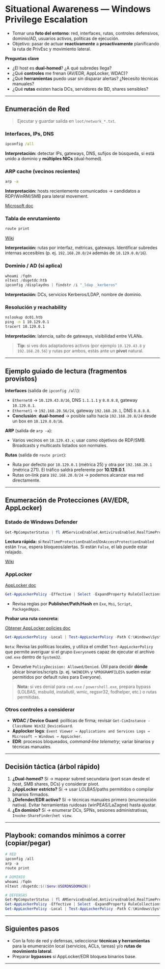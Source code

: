 # Situational Awareness — Windows Privilege Escalation

* Tomar una **foto del entorno**: red, interfaces, rutas, controles defensivos, dominio/AD, usuarios activos, políticas de ejecución.
* Objetivo: pasar de actuar **reactivamente** a **proactivamente** planificando la ruta de PrivEsc y movimiento lateral.

**Preguntas clave**

* ¿El host es **dual‑homed**? ¿A qué subredes llega?
* ¿Qué **controles** me frenan (AV/EDR, AppLocker, WDAC)?
* ¿Qué **herramientas** puedo usar sin disparar alertas? ¿Necesito técnicas manuales?
* ¿Qué **rutas** existen hacia DCs, servidores de BD, shares sensibles?

---

## Enumeración de Red 

> Ejecutar y guardar salida en `loot/network_*.txt`.

### Interfaces, IPs, DNS

```cmd
ipconfig /all
```

**Interpretación:** detectar IPs, gateways, DNS, sufijos de búsqueda, si está unido a dominio y **múltiples NICs** (dual‑homed).

### ARP cache (vecinos recientes)

```cmd
arp -a
```

**Interpretación:** hosts recientemente comunicados → candidatos a RDP/WinRM/SMB para lateral movement.

[Microsoft doc](https://learn.microsoft.com/en-us/windows-server/administration/windows-commands/arp)

### Tabla de enrutamiento

```cmd
route print
```

[Wiki](https://es.wikipedia.org/wiki/Tabla_de_enrutamiento)

**Interpretación:** rutas por interfaz, métricas, gateways. Identificar subredes internas accesibles (p. ej. `192.168.20.0/24` además de `10.129.0.0/16`).

### Dominio / AD (si aplica)

```powershell
whoami /fqdn
nltest /dsgetdc:htb
ipconfig /displaydns | findstr /i "_ldap _kerberos"
```

**Interpretación:** DCs, servicios Kerberos/LDAP, nombre de dominio.

### Resolución y reachability

```cmd
nslookup dc01.htb
ping -n 1 10.129.0.1
tracert 10.129.0.1
```

**Interpretación:** latencia, salto de gateways, visibilidad entre VLANs.

> **Tip:** si ves dos adaptadores activos (por ejemplo `10.129.43.8` y `192.168.20.56`) y rutas por ambos, estás ante un **pivot** natural.

---

## Ejemplo guiado de lectura (fragmentos provistos)

**Interfaces** (salida de `ipconfig /all`):

* `Ethernet0` → `10.129.43.8/16`, DNS `1.1.1.1` y `8.8.8.8`, gateway `10.129.0.1`.
* `Ethernet1` → `192.168.20.56/24`, gateway `192.168.20.1`, DNS `8.8.8.8`.
* **Conclusión**: **dual‑homed** → posible salto hacia `192.168.20.0/24` desde un box en `10.129.0.0/16`.

**ARP** (salida de `arp -a`):

* Varios vecinos en `10.129.43.x`; usar como objetivos de RDP/SMB. Broadcasts y multicasts listados son normales.

**Rutas** (salida de `route print`):

* Ruta por defecto por `10.129.0.1` (métrica 25) y otra por `192.168.20.1` (métrica 271). El tráfico saldrá preferente por **10.129.0.1**.
* Rutas on‑link para `192.168.20.0/24` → podemos alcanzar esa red directamente.

---

## Enumeración de Protecciones (AV/EDR, AppLocker)

### Estado de Windows Defender

```powershell
Get-MpComputerStatus | fl AMServiceEnabled,AntivirusEnabled,RealTimeProtectionEnabled,AntivirusSignatureVersion
```

**Lectura rápida:** si `RealTimeProtectionEnabled`/`OnAccessProtectionEnabled` están `True`, espera bloqueos/alertas. Si están `False`, el lab puede estar relajado.

[Wiki](https://learn.microsoft.com/en-us/powershell/module/defender/get-mpcomputerstatus?view=windowsserver2025-ps)

### AppLocker   

[AppLocker doc](https://learn.microsoft.com/en-us/windows/security/application-security/application-control/app-control-for-business/applocker/applocker-overview)  

  
```powershell
Get-AppLockerPolicy -Effective | Select -ExpandProperty RuleCollections
```

* Revisa reglas por **Publisher/Path/Hash** en `Exe`, `Msi`, `Script`, `PackagedApps`.

**Probar una ruta concreta:**  


[Obtener AppLocker policies doc](https://learn.microsoft.com/en-us/powershell/module/applocker/get-applockerpolicy?view=windowsserver2019-ps)  

```powershell
Get-AppLockerPolicy -Local | Test-AppLockerPolicy -Path C:\Windows\System32\cmd.exe -User Everyone
```
`Nota`: Revisa las políticas locales, y utiliza el cmdlet `Test-AppLockerPolicy` que permite averiguar si el grupo `Everyone`es capaz de ejecutar el archivo `cmd.exe` dentro de `System32`.

* Devuelve `PolicyDecision: Allowed/Denied`. Útil para decidir **dónde** ubicar binarios/scripts (p. ej. `%WINDIR%` y `%PROGRAMFILES%` suelen estar permitidos por default rules para Everyone).

> **Nota:** si ves denial para `cmd.exe` / `powershell.exe`, prepara bypass (LOLBAS, msbuild, installutil, wmic, regsvr32, fodhelper, etc.) o rutas permitidas.

### Otros controles a considerar

* **WDAC / Device Guard**: políticas de firma; revisar `Get-CimInstance -ClassName Win32_DeviceGuard`.
* **Applocker logs**: `Event Viewer → Applications and Services Logs → Microsoft → Windows → AppLocker`.
* **EDR**: procesos bloqueados, *command‑line telemetry*; variar binarios y técnicas manuales.

---

## Decisión táctica (árbol rápido)

1. **¿Dual‑homed?** Sí → mapear subred secundaria (port scan desde el host, SMB shares, DCs) y considerar pivot.
2. **¿AppLocker estricto?** Sí → usar LOLBAS/paths permitidos o compilar binarios firmados.
3. **¿Defender/EDR activo?** Sí → técnicas manuales primero (enumeración nativa). Evitar herramientas ruidosas (winPEAS/LaZagne) hasta ajustar.
4. **¿En dominio?** Sí → enumerar DCs, SPNs, sesiones administrativas, `Invoke-ShareFinder`/`net view`.

---

## Playbook: comandos mínimos a correr (copiar/pegar)

```powershell
# RED
ipconfig /all
arp -a
route print

# DOMINIO
whoami /fqdn
nltest /dsgetdc:$(($env:USERDNSDOMAIN))

# DEFENSAS
Get-MpComputerStatus | fl AMServiceEnabled,AntivirusEnabled,RealTimeProtectionEnabled
Get-AppLockerPolicy -Effective | Select -ExpandProperty RuleCollections
Get-AppLockerPolicy -Local | Test-AppLockerPolicy -Path C:\Windows\System32\cmd.exe -User Everyone
```

---



## Siguientes pasos

* Con la foto de red y defensas, seleccionar **técnicas y herramientas** para la enumeración local (servicios, ACLs, tareas) y/o **rutas de movimiento lateral**.
* Preparar **bypasses** si AppLocker/EDR bloquea binarios base.

---
